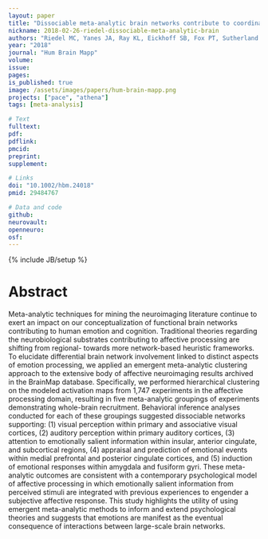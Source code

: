 ```yaml
---
layout: paper
title: "Dissociable meta-analytic brain networks contribute to coordinated emotional processing"
nickname: 2018-02-26-riedel-dissociable-meta-analytic-brain
authors: "Riedel MC, Yanes JA, Ray KL, Eickhoff SB, Fox PT, Sutherland MT, Laird AR"
year: "2018"
journal: "Hum Brain Mapp"
volume:
issue:
pages:
is_published: true
image: /assets/images/papers/hum-brain-mapp.png
projects: ["pace", "athena"]
tags: [meta-analysis]

# Text
fulltext:
pdf:
pdflink:
pmcid:
preprint:
supplement:

# Links
doi: "10.1002/hbm.24018"
pmid: 29484767

# Data and code
github:
neurovault:
openneuro:
osf:
---
```

{% include JB/setup %}

# Abstract

Meta-analytic techniques for mining the neuroimaging literature continue to exert an impact on our conceptualization of functional brain networks contributing to human emotion and cognition. Traditional theories regarding the neurobiological substrates contributing to affective processing are shifting from regional- towards more network-based heuristic frameworks. To elucidate differential brain network involvement linked to distinct aspects of emotion processing, we applied an emergent meta-analytic clustering approach to the extensive body of affective neuroimaging results archived in the BrainMap database. Specifically, we performed hierarchical clustering on the modeled activation maps from 1,747 experiments in the affective processing domain, resulting in five meta-analytic groupings of experiments demonstrating whole-brain recruitment. Behavioral inference analyses conducted for each of these groupings suggested dissociable networks supporting: (1) visual perception within primary and associative visual cortices, (2) auditory perception within primary auditory cortices, (3) attention to emotionally salient information within insular, anterior cingulate, and subcortical regions, (4) appraisal and prediction of emotional events within medial prefrontal and posterior cingulate cortices, and (5) induction of emotional responses within amygdala and fusiform gyri. These meta-analytic outcomes are consistent with a contemporary psychological model of affective processing in which emotionally salient information from perceived stimuli are integrated with previous experiences to engender a subjective affective response. This study highlights the utility of using emergent meta-analytic methods to inform and extend psychological theories and suggests that emotions are manifest as the eventual consequence of interactions between large-scale brain networks.
